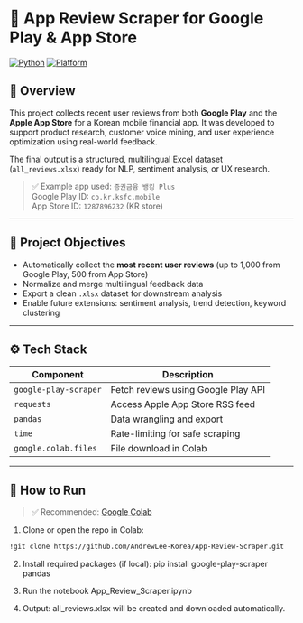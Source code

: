 # 📱 App Review Scraper for Google Play & App Store

[![Python](https://img.shields.io/badge/Python-3.9+-blue.svg)](https://www.python.org/)
[![Platform](https://img.shields.io/badge/Platform-Colab%20%7C%20Jupyter-orange.svg)](https://colab.research.google.com/)

## 📌 Overview

This project collects recent user reviews from both **Google Play** and the **Apple App Store** for a Korean mobile financial app. It was developed to support product research, customer voice mining, and user experience optimization using real-world feedback.

The final output is a structured, multilingual Excel dataset (`all_reviews.xlsx`) ready for NLP, sentiment analysis, or UX research.

> ✅ Example app used: `증권금융 뱅킹 Plus`  
> Google Play ID: `co.kr.ksfc.mobile`  
> App Store ID: `1287896232` (KR store)

---

## 🎯 Project Objectives

- Automatically collect the **most recent user reviews** (up to 1,000 from Google Play, 500 from App Store)
- Normalize and merge multilingual feedback data
- Export a clean `.xlsx` dataset for downstream analysis
- Enable future extensions: sentiment analysis, trend detection, keyword clustering

---

## ⚙️ Tech Stack

| Component       | Description                         |
|----------------|-------------------------------------|
| `google-play-scraper` | Fetch reviews using Google Play API |
| `requests`      | Access Apple App Store RSS feed     |
| `pandas`        | Data wrangling and export           |
| `time`          | Rate-limiting for safe scraping     |
| `google.colab.files` | File download in Colab          |

---

## 🚀 How to Run

> ✅ Recommended: [Google Colab](https://colab.research.google.com/)

1. Clone or open the repo in Colab:
```bash
!git clone https://github.com/AndrewLee-Korea/App-Review-Scraper.git  
```
2.	Install required packages (if local):
pip install google-play-scraper pandas

3.	Run the notebook App_Review_Scraper.ipynb
4.	Output: all_reviews.xlsx will be created and downloaded automatically.
